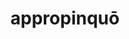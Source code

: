 ---
title: appropinquō
meaning: to approach
ch: five
pos: verb
inf: appropinquāre
secondppstem: appropinq
infend: āre
thirdpp: appropinquāvī
fourthpp: appropinquātus
conjugation: first
six: y
---